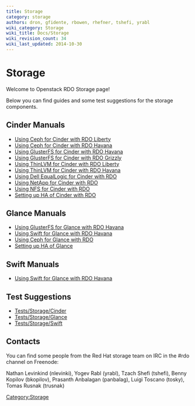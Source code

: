 ```yaml
---
title: Storage
category: storage
authors: dron, gfidente, rbowen, rhefner, tshefi, yrabl
wiki_category: Storage
wiki_title: Docs/Storage
wiki_revision_count: 34
wiki_last_updated: 2014-10-30
---
```


# Storage

Welcome to Openstack RDO Storage page!

Below you can find guides and some test suggestions for the storage components.

## Cinder Manuals

*   [Using Ceph for Cinder with RDO Liberty](storage/Cinder/Liberty/using-ceph-for-cinder-with-rdo-liberty.html.md)
*   [Using Ceph for Cinder with RDO Havana](storage/Cinder/Havana/using-ceph-for-cinder-with-rdo-havana.html.md)
*   [Using GlusterFS for Cinder with RDO Havana](storage/Cinder/Havana/using-glusterfs-for-cinder-with-rdo-havana.html.md)
*   [Using GlusterFS for Cinder with RDO Grizzly](http://www.gluster.org/community/documentation/index.php/GlusterFS_Cinder)
*   [Using ThinLVM for Cinder with RDO Liberty](storage/Cinder/Liberty/using-thinlvm-for-cinder-with-rdo-liberty.html.md)
*   [Using ThinLVM for Cinder with RDO Havana](storage/Cinder/Havana/using-thinlvm-for-cinder-with-rdo-havana.html.md)
*   [Using Dell EqualLogic for Cinder with RDO](storage/using-dell-equallogic-for-cinder-with-rdo.html.md)
*   [Using NetApp for Cinder with RDO](storage/using-netapp-for-cinder-with-rdo.html.md)
*   [Using NFS for Cinder with RDO](storage/using-nfs-for-cinder-with-rdo.html.md)
*   [Setting up HA of Cinder with RDO](storage/setting-up-ha-of-cinder.html.md)

## Glance Manuals

*   [Using GlusterFS for Glance with RDO Havana](storage/Glance/Havana/using-glusterfs-for-glance-with-rdo-havana.html.md)
*   [Using Swift for Glance with RDO Havana](storage/Glance/Havana/using-swift-for-glance-with-rdo-havana.html.md)
*   [Using Ceph for Glance with RDO](storage/Glance/using-ceph-for-glance-with-rdo.html.md)
*   [Setting up HA of Glance](storage/Glance/setting-up-ha-of-glance.html.md)

## Swift Manuals

*   [Using Swift for Glance with RDO Havana](storage/Swift/Havana/using-swift-for-glance-with-rdo-havana.html.md)

## Test Suggestions

*   [Tests/Storage/Cinder](Tests/Storage/Cinder)
*   [Tests/Storage/Glance](Tests/Storage/Glance)
*   [Tests/Storage/Swift](Tests/Storage/Swift)

## Contacts

You can find some people from the Red Hat storage team on IRC in the #rdo channel on Freenode:

Nathan Levinkind (nlevinki), Yogev Rabl (yrabl), Tzach Shefi (tshefi), Benny Kopilov (bkopilov), Prasanth Anbalagan (panbalag), Luigi Toscano (tosky), Tomas Rusnak (trusnak)

<Category:Storage>
